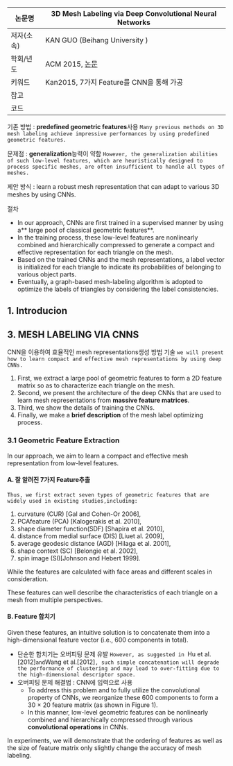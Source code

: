 |논문명|3D Mesh Labeling via Deep Convolutional Neural Networks 
|-|-|
|저자(소속)|KAN GUO (Beihang University )|
|학회/년도| ACM 2015, [논문](https://dl.acm.org/citation.cfm?id=2835487)|
|키워드|Kan2015, 7가지 Feature를 CNN을 통해 가공 |
|참고||
|코드||


기존 방법 : **predefined geometric features**사용 `Many previous methods on 3D mesh labeling achieve impressive performances by using predefined geometric features. `

문제점 : **generalization**능력이 약함 `However, the generalization abilities of such low-level features, which are heuristically designed to process specific meshes, are
often insufficient to handle all types of meshes. `

제안 방식 : learn a robust mesh representation that can adapt to various
3D meshes by using CNNs. 


절차 
- In our approach, CNNs are first trained in a supervised manner by using a** large pool of classical geometric features**.
- In the training process, these low-level features are nonlinearly combined
and hierarchically compressed to generate a compact and effective representation
for each triangle on the mesh. 
- Based on the trained CNNs and the mesh representations, a label vector is initialized for each triangle to indicate its probabilities of belonging to various object parts. 
- Eventually, a graph-based mesh-labeling algorithm is adopted to optimize the labels
of triangles by considering the label consistencies. 

## 1. Introducion 

## 3. MESH LABELING VIA CNNS
CNN을 이용하여 효율적인 mesh representations생성 방법 기술 `we will present how to learn compact and effective mesh representations by using deep CNNs. `

1. First, we extract a large pool of geometric features to form a 2D feature matrix so as to characterize each triangle on the mesh. 
2. Second, we present the architecture of the deep CNNs that are used to learn mesh representations from **massive feature matrices**. 
3. Third, we show the details of training the CNNs. 
4. Finally, we make a **brief description** of the mesh label optimizing process.

### 3.1 Geometric Feature Extraction

In our approach, we aim to learn a compact and effective mesh representation from low-level features. 

#### A. 잘 알려진 7가지 Feature추출 
`Thus, we first extract seven types of geometric features that are widely used in existing studies,including: `
1. curvature (CUR) [Gal and Cohen-Or 2006], 
2. PCAfeature (PCA) [Kalogerakis et al. 2010], 
3. shape diameter function(SDF) [Shapira et al. 2010], 
4. distance from medial surface (DIS) [Liuet al. 2009], 
5. average geodesic distance (AGD) [Hilaga et al. 2001],
6. shape context (SC) [Belongie et al. 2002], 
7. spin image (SI)[Johnson and Hebert 1999]. 


While the features are calculated with face areas and different scales in consideration. 

These features can well describe the characteristics of each triangle on a mesh from multiple perspectives.

#### B. Feature 합치기

Given these features, an intuitive solution is to concatenate them into a high-dimensional feature vector (i.e., 600 components in total).

- 단순한 합치기는 오버피팅 문제 유발 `However, as suggested in `Hu et al. [2012]` and `Wang et al.[2012]`, such simple concatenation will degrade the performance of clustering and may lead to over-fitting due to the high-dimensional descriptor space. `
- 오버피팅 문제 해결법 : CNN에 입력으로 사용 
    - To address this problem and to fully utilize the convolutional property of CNNs, we reorganize these 600 components to form a 30 × 20 feature matrix (as shown in Figure 1). 
    - In this manner, low-level geometric features can be nonlinearly combined and hierarchically compressed through various **convolutional operations** in CNNs. 

In experiments, we will demonstrate that the ordering of features as well as the size of feature matrix only slightly change the accuracy of mesh labeling.